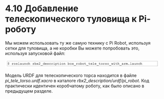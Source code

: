 # 4.10 Добавление телескопического туловища к Pi-роботу

Мы можем использовать ту же самую технику с Pi Robot, используя сетки для туловища, а не коробки Вы можете попробовать это, используя запусковой файл:

![](.gitbook/assets/image%20%2826%29.jpeg)

Модель URDF для телескопического торса находится в файле _pi\_tele\_torso.urdf.xacro_ в каталоге _rbx2\_description/urdf/pi\_robot_. Код практически идентичен коробчатому роботу, как было описано в предыдущем разделе.

